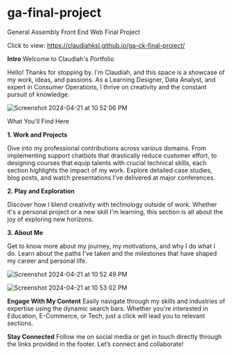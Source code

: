 # ga-final-project
General Assembly Front End Web Final Project 

Click to view: https://claudiahksl.github.io/ga-ck-final-project/

<strong>Intro</strong>
Welcome to Claudiah's Portfolio

Hello! Thanks for stopping by. I'm Claudiah, and this space is a showcase of my work, ideas, and passions. As a Learning Designer, Data Analyst, and expert in Consumer Operations, I thrive on creativity and the constant pursuit of knowledge.


![Screenshot 2024-04-21 at 10 52 06 PM](https://github.com/claudiahksl/ga-final-project/assets/167664634/26c29907-85d3-4c11-b790-09e19ab11e66)



What You'll Find Here

<Strong>1. Work and Projects</Strong>

Dive into my professional contributions across various domains. From implementing support chatbots that drastically reduce customer effort, to designing courses that equip talents with crucial technical skills, each section highlights the impact of my work. Explore detailed case studies, blog posts, and watch presentations I’ve delivered at major conferences.

<Strong>2. Play and Exploration</Strong>

Discover how I blend creativity with technology outside of work. Whether it's a personal project or a new skill I'm learning, this section is all about the joy of exploring new horizons.

<Strong>3. About Me</Strong>

Get to know more about my journey, my motivations, and why I do what I do. Learn about the paths I’ve taken and the milestones that have shaped my career and personal life.


![Screenshot 2024-04-21 at 10 52 49 PM](https://github.com/claudiahksl/ga-final-project/assets/167664634/e5852efc-3ae8-40a4-aea5-28b1e26ac826)

![Screenshot 2024-04-21 at 10 53 02 PM](https://github.com/claudiahksl/ga-final-project/assets/167664634/a6460254-f888-42ec-a0b2-e118157bf0cc)



<Strong>Engage With My Content</Strong> 
Easily navigate through my skills and industries of expertise using the dynamic search bars. Whether you're interested in Education, E-Commerce, or Tech, just a click will lead you to relevant sections.

<Strong>Stay Connected</Strong>
Follow me on social media or get in touch directly through the links provided in the footer. Let’s connect and collaborate!




